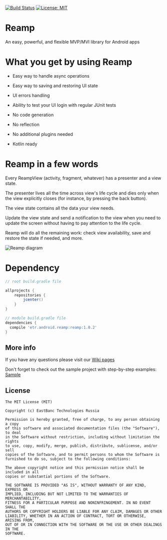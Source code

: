 [![Build Status](https://travis-ci.org/eastbanctechru/Reamp.svg?branch=master)](https://travis-ci.org/eastbanctechru/Reamp)
[![License: MIT](https://img.shields.io/badge/License-MIT-yellow.svg)](https://opensource.org/licenses/MIT)


# Reamp

An easy, powerful, and flexible MVP/MVI library for Android apps
 
# What you get by using Reamp

 - Easy way to handle async operations
 - Easy way to saving and restoring UI state
 - UI errors handling
 - Ability to test your UI login with regular JUnit tests
 
 - No code generation
 - No reflection
 - No additional plugins needed
 - Kotlin ready
 
# Reamp in a few words

Every ReampView (activity, fragment, whatever) has a presenter and a view state.

The presenter lives all the time across view's life cycle and dies only when the view explicitly closes (for instance, by pressing the back button).

The view state contains all the data your view needs.

Update the view state and send a notification to the view when you need to update the screen without having to pay attention to the life cycle.

Reamp will do all the remaining work: check view availability, save and restore the state if needed, and more.

![Reamp diagram](https://raw.githubusercontent.com/eastbanctechru/Reamp/master/docs/diagram.png "Reamp diagram")

# Dependency

```groovy
// root build.gradle file

allprojects {
    repositories {
        jcenter()
    }
}
```

```groovy
// module build.gradle file
dependencies {
  compile 'etr.android.reamp:reamp:1.0.2'
}
```

## More info

If you have any questions please visit our [Wiki pages](https://github.com/eastbanctechru/Reamp/wiki)

Don't forget to check out the sample project with step-by-step examples: [Sample](https://github.com/eastbanctechru/Reamp/tree/master/sample)

## License
```
The MIT License (MIT)

Copyright (c) EastBanc Technologies Russia

Permission is hereby granted, free of charge, to any person obtaining a copy
of this software and associated documentation files (the "Software"), to deal
in the Software without restriction, including without limitation the rights
to use, copy, modify, merge, publish, distribute, sublicense, and/or sell
copies of the Software, and to permit persons to whom the Software is
furnished to do so, subject to the following conditions:

The above copyright notice and this permission notice shall be included in all
copies or substantial portions of the Software.

THE SOFTWARE IS PROVIDED "AS IS", WITHOUT WARRANTY OF ANY KIND, EXPRESS OR
IMPLIED, INCLUDING BUT NOT LIMITED TO THE WARRANTIES OF MERCHANTABILITY,
FITNESS FOR A PARTICULAR PURPOSE AND NONINFRINGEMENT. IN NO EVENT SHALL THE
AUTHORS OR COPYRIGHT HOLDERS BE LIABLE FOR ANY CLAIM, DAMAGES OR OTHER
LIABILITY, WHETHER IN AN ACTION OF CONTRACT, TORT OR OTHERWISE, ARISING FROM,
OUT OF OR IN CONNECTION WITH THE SOFTWARE OR THE USE OR OTHER DEALINGS IN THE
SOFTWARE.
```
